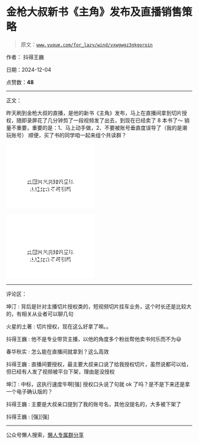 # 金枪大叔新书《主角》发布及直播销售策略

> 原文：[`www.yuque.com/for_lazy/wind/vxwgwgz3gkgoroin`](https://www.yuque.com/for_lazy/wind/vxwgwgz3gkgoroin)

作者： 抖得王巍

日期：2024-12-04

点赞数：**48**

* * *

正文：

昨天刷到金枪大叔的直播，是他的新书《主角》发布，马上在直播间拿到切片授权，随即录屏花了几分钟剪了一段视频发了出去，到现在已经卖了 8 本书了～
销量不重要，重要的是：1、马上动手做，2、不要被账号垂直度误导了（我的是潮玩账号） 顺便，买了书的同学咱一起来组个共读群？

![](img/ca1eb73b37252e770846fbb87a6010fc.png "None")

![](img/447b16046cb29dd17e42fdce74b008c4.png "None")

* * *

评论区：

坤汀 : 背后是针对主播切片授权类的，短视频切片挂车业务，这个时长还是比较大的，有相关从业者可以聊几句

火星的土著 : 切片授权，现在这么好拿了嘛。。

抖得王巍 : 他不是专业带货主播，以他的角度多个粉丝帮他卖书何乐而不为😃

春华秋实 : 怎么能在直播间就拿到？这么高效

抖得王巍 : 直播间要授权，最主要大叔亲口说了给我授权切片，虽然说都可以给，但已经有人发了视频被平台下架，理由是没授权

坤汀 : 中标，这执行速度牛啊[强] 授权口头说了句就 ok 了吗？是不是下来还是拿一个电子确认版的？

抖得王巍 : 主要是大叔亲口提到了我的账号名，其他没提名的，大多被下架了

抖得王巍 : [强][强]

* * *

公众号懒人搜索，[懒人专属群分享](https://lazybook.fun/#/blog/group)